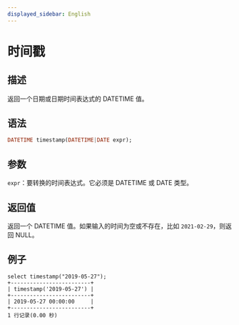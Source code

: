 ```yaml
---
displayed_sidebar: English
---
```


# 时间戳

## 描述

返回一个日期或日期时间表达式的 DATETIME 值。

## 语法

```Haskell
DATETIME timestamp(DATETIME|DATE expr);
```

## 参数

`expr`：要转换的时间表达式。它必须是 DATETIME 或 DATE 类型。

## 返回值

返回一个 DATETIME 值。如果输入的时间为空或不存在，比如 `2021-02-29`，则返回 NULL。

## 例子

```Plain Text
select timestamp("2019-05-27");
+-------------------------+
| timestamp('2019-05-27') |
+-------------------------+
| 2019-05-27 00:00:00     |
+-------------------------+
1 行记录(0.00 秒)